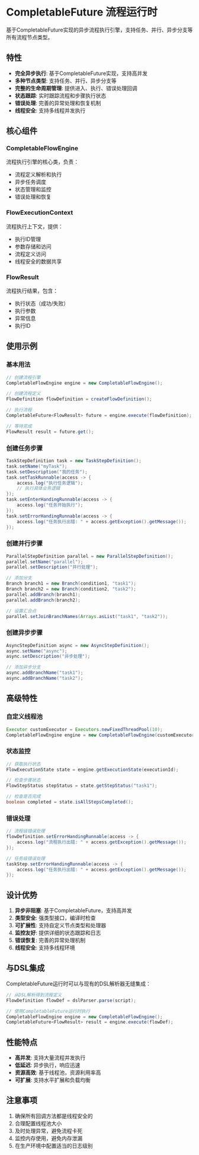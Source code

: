 # CompletableFuture 流程运行时

基于CompletableFuture实现的异步流程执行引擎，支持任务、并行、异步分支等所有流程节点类型。

## 特性

- **完全异步执行**: 基于CompletableFuture实现，支持高并发
- **多种节点类型**: 支持任务、并行、异步分支等
- **完整的生命周期管理**: 提供进入、执行、错误处理回调
- **状态跟踪**: 实时跟踪流程和步骤执行状态
- **错误处理**: 完善的异常处理和恢复机制
- **线程安全**: 支持多线程并发执行

## 核心组件

### CompletableFlowEngine
流程执行引擎的核心类，负责：
- 流程定义解析和执行
- 异步任务调度
- 状态管理和监控
- 错误处理和恢复

### FlowExecutionContext
流程执行上下文，提供：
- 执行ID管理
- 参数存储和访问
- 流程定义访问
- 线程安全的数据共享

### FlowResult
流程执行结果，包含：
- 执行状态（成功/失败）
- 执行参数
- 异常信息
- 执行ID

## 使用示例

### 基本用法

```java
// 创建流程引擎
CompletableFlowEngine engine = new CompletableFlowEngine();

// 创建流程定义
FlowDefinition flowDefinition = createFlowDefinition();

// 执行流程
CompletableFuture<FlowResult> future = engine.execute(flowDefinition);

// 等待完成
FlowResult result = future.get();
```

### 创建任务步骤

```java
TaskStepDefinition task = new TaskStepDefinition();
task.setName("myTask");
task.setDescription("我的任务");
task.setTaskRunnable(access -> {
    access.log("执行任务逻辑");
    // 执行具体业务逻辑
});
task.setEnterHandingRunnable(access -> {
    access.log("任务开始执行");
});
task.setErrorHandingRunnable(access -> {
    access.log("任务执行出错: " + access.getException().getMessage());
});
```

### 创建并行步骤

```java
ParallelStepDefinition parallel = new ParallelStepDefinition();
parallel.setName("parallel");
parallel.setDescription("并行处理");

// 添加分支
Branch branch1 = new Branch(condition1, "task1");
Branch branch2 = new Branch(condition2, "task2");
parallel.addBranch(branch1);
parallel.addBranch(branch2);

// 设置汇合点
parallel.setJoinBranchNames(Arrays.asList("task1", "task2"));
```

### 创建异步步骤

```java
AsyncStepDefinition async = new AsyncStepDefinition();
async.setName("async");
async.setDescription("异步处理");

// 添加异步分支
async.addBranchName("task1");
async.addBranchName("task2");
```

## 高级特性

### 自定义线程池

```java
Executor customExecutor = Executors.newFixedThreadPool(10);
CompletableFlowEngine engine = new CompletableFlowEngine(customExecutor);
```

### 状态监控

```java
// 获取执行状态
FlowExecutionState state = engine.getExecutionState(executionId);

// 检查步骤状态
FlowStepStatus stepStatus = state.getStepStatus("task1");

// 检查是否完成
boolean completed = state.isAllStepsCompleted();
```

### 错误处理

```java
// 流程级错误处理
flowDefinition.setErrorHandingRunnable(access -> {
    access.log("流程执行出错: " + access.getException().getMessage());
});

// 任务级错误处理
taskStep.setErrorHandingRunnable(access -> {
    access.log("任务执行出错: " + access.getException().getMessage());
});
```

## 设计优势

1. **异步非阻塞**: 基于CompletableFuture，支持高并发
2. **类型安全**: 强类型接口，编译时检查
3. **可扩展性**: 支持自定义节点类型和处理器
4. **监控友好**: 提供详细的状态跟踪和日志
5. **错误恢复**: 完善的异常处理机制
6. **线程安全**: 支持多线程环境

## 与DSL集成

CompletableFuture运行时可以与现有的DSL解析器无缝集成：

```java
// 从DSL解析得到流程定义
FlowDefinition flowDef = dslParser.parse(script);

// 使用CompletableFuture运行时执行
CompletableFlowEngine engine = new CompletableFlowEngine();
CompletableFuture<FlowResult> result = engine.execute(flowDef);
```

## 性能特点

- **高并发**: 支持大量流程并发执行
- **低延迟**: 异步执行，响应迅速
- **资源高效**: 基于线程池，资源利用率高
- **可扩展**: 支持水平扩展和负载均衡

## 注意事项

1. 确保所有回调方法都是线程安全的
2. 合理配置线程池大小
3. 及时处理异常，避免流程卡死
4. 监控内存使用，避免内存泄漏
5. 在生产环境中配置适当的日志级别 